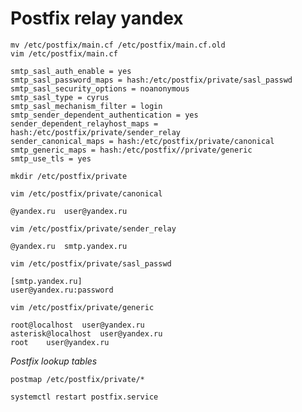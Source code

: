 Postfix relay yandex
=====

```shell script
mv /etc/postfix/main.cf /etc/postfix/main.cf.old
vim /etc/postfix/main.cf
```
```
smtp_sasl_auth_enable = yes
smtp_sasl_password_maps = hash:/etc/postfix/private/sasl_passwd
smtp_sasl_security_options = noanonymous
smtp_sasl_type = cyrus
smtp_sasl_mechanism_filter = login
smtp_sender_dependent_authentication = yes
sender_dependent_relayhost_maps = hash:/etc/postfix/private/sender_relay
sender_canonical_maps = hash:/etc/postfix/private/canonical
smtp_generic_maps = hash:/etc/postfix//private/generic
smtp_use_tls = yes
```

```shell script
mkdir /etc/postfix/private
```
```shell script
vim /etc/postfix/private/canonical
```
```
@yandex.ru	user@yandex.ru
```
```shell script
vim /etc/postfix/private/sender_relay
```
```
@yandex.ru	smtp.yandex.ru
```
```shell script
vim /etc/postfix/private/sasl_passwd
```
```
[smtp.yandex.ru]
user@yandex.ru:password
```
```shell script
vim /etc/postfix/private/generic
```
```
root@localhost  user@yandex.ru
asterisk@localhost  user@yandex.ru
root    user@yandex.ru
```

*Postfix lookup tables*
```shell script
postmap /etc/postfix/private/*
```
```shell script
systemctl restart postfix.service 
```
